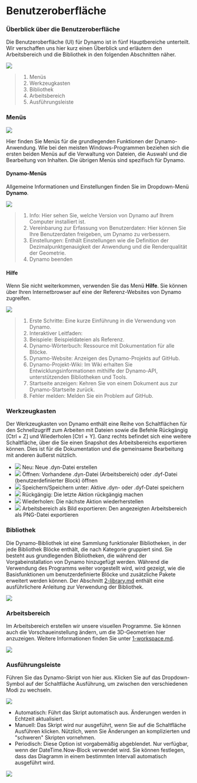 # Benutzeroberfläche

### Überblick über die Benutzeroberfläche

Die Benutzeroberfläche (UI) für Dynamo ist in fünf Hauptbereiche unterteilt. Wir verschaffen uns hier kurz einen Überblick und erläutern den Arbeitsbereich und die Bibliothek in den folgenden Abschnitten näher.

![](images/userinterface-ui.jpg)

> 1. Menüs
> 2. Werkzeugkasten
> 3. Bibliothek
> 4. Arbeitsbereich
> 5. Ausführungsleiste

### Menüs

![](../.gitbook/assets/userinterface-menu\(1\).jpg)

Hier finden Sie Menüs für die grundlegenden Funktionen der Dynamo-Anwendung. Wie bei den meisten Windows-Programmen beziehen sich die ersten beiden Menüs auf die Verwaltung von Dateien, die Auswahl und die Bearbeitung von Inhalten. Die übrigen Menüs sind spezifisch für Dynamo.

#### Dynamo-Menüs

Allgemeine Informationen und Einstellungen finden Sie im Dropdown-Menü **Dynamo**.

![](images/userinterface-dynamomenu.jpg)

> 1. Info: Hier sehen Sie, welche Version von Dynamo auf Ihrem Computer installiert ist.
> 2. Vereinbarung zur Erfassung von Benutzerdaten: Hier können Sie Ihre Benutzerdaten freigeben, um Dynamo zu verbessern.
> 3. Einstellungen: Enthält Einstellungen wie die Definition der Dezimalpunktgenauigkeit der Anwendung und die Renderqualität der Geometrie.
> 4. Dynamo beenden

#### Hilfe

Wenn Sie nicht weiterkommen, verwenden Sie das Menü **Hilfe**. Sie können über Ihren Internetbrowser auf eine der Referenz-Websites von Dynamo zugreifen.

![](images/userinterface-helpmenu.jpg)

> 1. Erste Schritte: Eine kurze Einführung in die Verwendung von Dynamo.
> 2. Interaktiver Leitfaden:
> 3. Beispiele: Beispieldateien als Referenz.
> 4. Dynamo-Wörterbuch: Ressource mit Dokumentation für alle Blöcke.
> 5. Dynamo-Website: Anzeigen des Dynamo-Projekts auf GitHub.
> 6. Dynamo-Projekt-Wiki: Im Wiki erhalten Sie Entwicklungsinformationen mithilfe der Dynamo-API, unterstützenden Bibliotheken und Tools.
> 7. Startseite anzeigen: Kehren Sie von einem Dokument aus zur Dynamo-Startseite zurück.
> 8. Fehler melden: Melden Sie ein Problem auf GitHub.

### Werkzeugkasten

Der Werkzeugkasten von Dynamo enthält eine Reihe von Schaltflächen für den Schnellzugriff zum Arbeiten mit Dateien sowie die Befehle Rückgängig [Ctrl + Z] und Wiederholen [Ctrl + Y]. Ganz rechts befindet sich eine weitere Schaltfläche, über die Sie einen Snapshot des Arbeitsbereichs exportieren können. Dies ist für die Dokumentation und die gemeinsame Bearbeitung mit anderen äußerst nützlich.

* ![](images/userinterface-newfile.jpg) Neu: Neue .dyn-Datei erstellen
* ![](images/userinterface-open.jpg) Öffnen: Vorhandene .dyn-Datei (Arbeitsbereich) oder .dyf-Datei (benutzerdefinierter Block) öffnen
* ![](images/userinterface-save.jpg) Speichern/Speichern unter: Aktive .dyn- oder .dyf-Datei speichern
* ![](images/userinterface-undo.jpg) Rückgängig: Die letzte Aktion rückgängig machen
* ![](images/userinterface-redo.jpg) Wiederholen: Die nächste Aktion wiederherstellen
* ![](images/userinterface-screenshot.jpg) Arbeitsbereich als Bild exportieren: Den angezeigten Arbeitsbereich als PNG-Datei exportieren

### Bibliothek

Die Dynamo-Bibliothek ist eine Sammlung funktionaler Bibliotheken, in der jede Bibliothek Blöcke enthält, die nach Kategorie gruppiert sind. Sie besteht aus grundlegenden Bibliotheken, die während der Vorgabeinstallation von Dynamo hinzugefügt werden. Während die Verwendung des Programms weiter vorgestellt wird, wird gezeigt, wie die Basisfunktionen um benutzerdefinierte Blöcke und zusätzliche Pakete erweitert werden können. Der Abschnitt [2-library.md](2-library.md "mention") enthält eine ausführlichere Anleitung zur Verwendung der Bibliothek.

![](images/userinterface-library.jpg)

### Arbeitsbereich

Im Arbeitsbereich erstellen wir unsere visuellen Programme. Sie können auch die Vorschaueinstellung ändern, um die 3D-Geometrien hier anzuzeigen. Weitere Informationen finden Sie unter [1-workspace.md](1-workspace.md "mention").

![](images/userinterface-workspace.gif)

### Ausführungsleiste

Führen Sie das Dynamo-Skript von hier aus. Klicken Sie auf das Dropdown-Symbol auf der Schaltfläche Ausführung, um zwischen den verschiedenen Modi zu wechseln.

![](images/userinterface-executionbar.gif)

* Automatisch: Führt das Skript automatisch aus. Änderungen werden in Echtzeit aktualisiert.
* Manuell: Das Skript wird nur ausgeführt, wenn Sie auf die Schaltfläche Ausführen klicken. Nützlich, wenn Sie Änderungen an komplizierten und "schweren" Skripten vornehmen.
* Periodisch: Diese Option ist vorgabemäßig abgeblendet. Nur verfügbar, wenn der DateTime.Now-Block verwendet wird. Sie können festlegen, dass das Diagramm in einem bestimmten Intervall automatisch ausgeführt wird.

![](images/userinterface-executionbarDateTimenode.jpg)
